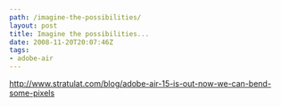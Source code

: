 ```yaml
---
path: /imagine-the-possibilities/
layout: post
title: Imagine the possibilities...
date: 2008-11-20T20:07:46Z
tags:
- adobe-air
---
```


<a href="http://www.stratulat.com/blog/adobe-air-15-is-out-now-we-can-bend-some-pixels" target="_blank">http://www.stratulat.com/blog/adobe-air-15-is-out-now-we-can-bend-some-pixels</a>